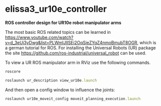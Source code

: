 # elissa3_ur10e_controller
**ROS controller design for UR10e robot manipulator arms**

The most basic ROS related topics can be learned in https://www.youtube.com/watch?v=d_3eUj3yDwg&list=PLWmIJlISEj2OqSieZYqZ4nmoBmubT8OGR, which is a german tutorial for ROS.
For installing the Universal Robots (UR) package the site https://github.com/ros-industrial/universal_robot can be used.

To view a UR ROS manipulator arm in RViz use the following commands.

```ruby
roscore
```
```ruby
roslaunch ur_description view_ur10e.launch
```
And then open a config window to influence the joints:
```ruby
roslaunch ur10e_moveit_config moveit_planning_execution.launch
```
